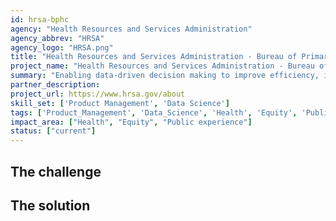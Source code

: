 ```yaml
---
id: hrsa-bphc
agency: "Health Resources and Services Administration"
agency_abbrev: "HRSA"
agency_logo: "HRSA.png"
title: "Health Resources and Services Administration - Bureau of Primary Health Care"
project_name: "Health Resources and Services Administration - Bureau of Primary Health Care"
summary: "Enabling data-driven decision making to improve efficiency, impact, and oversight of healthcare provided to people who are low-income, uninsured, or face other obstacles to obtaining care."
partner_description: 
project_url: https://www.hrsa.gov/about
skill_set: ['Product Management', 'Data Science']
tags: ['Product_Management', 'Data_Science', 'Health', 'Equity', 'Public_experience']
impact_area: ["Health", "Equity", "Public experience"]
status: ["current"]
---
```


## The challenge



## The solution 
